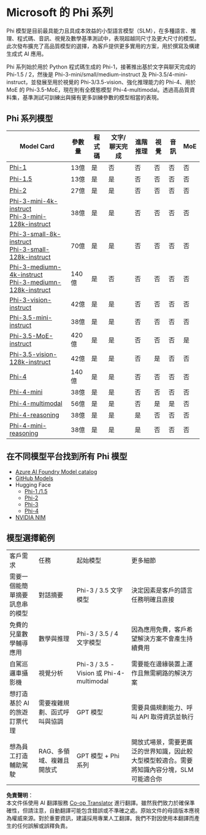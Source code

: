 <!--
CO_OP_TRANSLATOR_METADATA:
{
  "original_hash": "b5d936ffe4dfbab2244f6eb21b11f3b3",
  "translation_date": "2025-07-16T18:30:02+00:00",
  "source_file": "md/01.Introduction/01/01.PhiFamily.md",
  "language_code": "mo"
}
-->
# Microsoft 的 Phi 系列

Phi 模型是目前最具能力且具成本效益的小型語言模型（SLM），在多種語言、推理、程式碼、音訊、視覺及數學基準測試中，表現超越同尺寸及更大尺寸的模型。此次發布擴充了高品質模型的選擇，為客戶提供更多實用的方案，用於撰寫及構建生成式 AI 應用。

Phi 系列始於用於 Python 程式碼生成的 Phi-1，接著推出基於文字與聊天完成的 Phi-1.5 / 2，然後是 Phi-3-mini/small/medium-instruct 及 Phi-3.5/4-mini-instruct，並發展至用於視覺的 Phi-3/3.5-vision、強化推理能力的 Phi-4、用於 MoE 的 Phi-3.5-MoE，現在則有全模態模型 Phi-4-multimodal。透過高品質資料集，基準測試可訓練出與擁有更多訓練參數的模型相當的表現。

## Phi 系列模型

<div style="font-size:8px">

| Model Card |參數量|程式碼|文字/聊天完成|進階推理|視覺|音訊|MoE
| - | -  | - | - |- |- |- |- |
|[Phi-1](https://huggingface.co/microsoft/phi-1)|13億|是|否|否|否|否|否|
|[Phi-1.5](https://huggingface.co/microsoft/phi-1_5)|13億|是|是|否|否|否|否|
|[Phi-2](https://huggingface.co/microsoft/phi-1_5)|27億|是|是|否|否|否|否|
|[Phi-3-mini-4k-instruct](https://huggingface.co/microsoft/Phi-3-mini-4k-instruct)<br/>[Phi-3-mini-128k-instruct](https://huggingface.co/microsoft/Phi-3-mini-128k-instruct)|38億|是|是|否|否|否|否|
|[Phi-3-small-8k-instruct](https://huggingface.co/microsoft/Phi-3-small-8k-instruct)<br/>[Phi-3-small-128k-instruct](https://huggingface.co/microsoft/Phi-3-small-128k-instruct)<br/>|70億|是|是|否|否|否|否|
|[Phi-3-mediumn-4k-instruct](https://huggingface.co/microsoft/Phi-3-medium-4k-instruct)<br>[Phi-3-mediumn-128k-instruct](https://huggingface.co/microsoft/Phi-3-medium-128k-instruct)|140億|是|否|否|否|否|否|
|[Phi-3-vision-instruct](https://huggingface.co/microsoft/Phi-3-vision-128k-instruct)|42億|是|是|否|否|否|否|
|[Phi-3.5-mini-instruct](https://huggingface.co/microsoft/Phi-3.5-mini-instruct)|38億|是|是|否|否|否|否|
|[Phi-3.5-MoE-instruct](https://huggingface.co/microsoft/Phi-3.5-MoE-instruct)|420億|是|是|否|否|否|是|
|[Phi-3.5-vision-128k-instruct](https://huggingface.co/microsoft/Phi-3.5-vision-instruct)|42億|是|是|否|是|否|否|
|[Phi-4](https://huggingface.co/microsoft/phi-4)|140億|是|是|否|否|否|否|
|[Phi-4-mini](https://huggingface.co/microsoft/Phi-4-mini-instruct)|38億|是|是|否|否|否|否|
|[Phi-4-multimodal](https://huggingface.co/microsoft/Phi-4-multimodal-instruct)|56億|是|是|否|是|是|否|
|[Phi-4-reasoning](../../../../../md/01.Introduction/01)|38億|是|是|是|否|否|否|
|[Phi-4-mini-reasoning](../../../../../md/01.Introduction/01)|38億|是|是|是|否|否|否|

</div>

## **在不同模型平台找到所有 Phi 模型**

- [Azure AI Foundry Model catalog](https://ai.azure.com/explore/models?selectedCollection=phi)
- [GitHub Models](https://github.com/marketplace?query=Phi&type=models)
- Hugging Face
  - [Phi-1 /1.5](https://huggingface.co/collections/microsoft/phi-1-6626e29134744e94e222d572)
  - [Phi-2](https://huggingface.co/microsoft/phi-2)
  - [Phi-3](https://huggingface.co/collections/microsoft/phi-3-6626e15e9585a200d2d761e3)
  - [Phi-4](https://huggingface.co/collections/microsoft/phi-4-677e9380e514feb5577a40e4)
- [NVIDIA NIM](https://build.nvidia.com/search?q=Phi)

## 模型選擇範例

| | | | |
|-|-|-|-|
|客戶需求|任務|起始模型|更多細節|
|需要一個能簡單摘要訊息串的模型|對話摘要|Phi-3 / 3.5 文字模型|決定因素是客戶的語言任務明確且直接|
|免費的兒童數學輔導應用|數學與推理|Phi-3 / 3.5 / 4 文字模型|因為應用免費，客戶希望解決方案不會產生持續費用|
|自駕巡邏車攝影機|視覺分析|Phi-3 / 3.5 -Vision 或 Phi-4-multimodal|需要能在邊緣裝置上運作且無需網路的解決方案|
|想打造基於 AI 的旅遊訂票代理|需要複雜規劃、函式呼叫與協調|GPT 模型|需要具備規劃能力、呼叫 API 取得資訊並執行|
|想為員工打造輔助駕駛|RAG、多領域、複雜且開放式|GPT 模型 + Phi 系列|開放式場景，需要更廣泛的世界知識，因此較大型模型較適合。需要將知識內容分塊，SLM 可能適合你|

**免責聲明**：  
本文件係使用 AI 翻譯服務 [Co-op Translator](https://github.com/Azure/co-op-translator) 進行翻譯。雖然我們致力於確保準確性，但請注意，自動翻譯可能包含錯誤或不準確之處。原始文件的母語版本應視為權威來源。對於重要資訊，建議採用專業人工翻譯。我們不對因使用本翻譯而產生的任何誤解或誤釋負責。